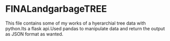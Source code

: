 # FINALandgarbageTREE

This file contains some of my works of a hyerarchial tree data with python.Its a flask api.Used pandas to manipulate data and return the output as JSON format as wanted.
